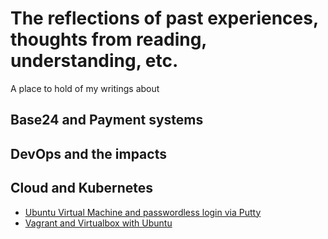 # The reflections of past experiences, thoughts from reading, understanding, etc. 
A place to hold of my writings about
## Base24 and Payment systems
## DevOps and the impacts
## Cloud and Kubernetes
- [Ubuntu Virtual Machine and passwordless login via Putty](https://github.com/caishaoping/Base24-DevOps-and-the-Clouds/blob/main/content/Docker-and-Virtual-Machine/Ubuntu-Virtual-machine-passwordless-login-via-Putty.md)
- [Vagrant and Virtualbox with Ubuntu](https://github.com/caishaoping/Base24-DevOps-and-the-Clouds/blob/main/content/Docker-and-Virtual-Machine/Vagrant-and-Virtualbox-with-Ubuntu.md)
